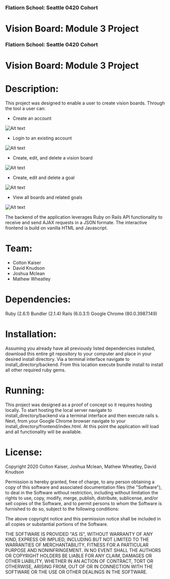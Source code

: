### Flatiorn School: Seattle 0420 Cohort
# Vision Board: Module 3 Project

### Flatiorn School: Seattle 0420 Cohort
# Vision Board: Module 3 Project

# Description: 
This project was designed to enable a user to create vision boards. Through the tool a user can:

* Create an account

![Alt text](https://github.com/mathewpwheatley/module-3-project-vision-board/raw/master/ReadmeImg/Signup.png)

* Login to an existing account

![Alt text](https://github.com/mathewpwheatley/module-3-project-vision-board/raw/master/ReadmeImg/Login.png)

* Create, edit, and delete a vision board

![Alt text](https://github.com/mathewpwheatley/module-3-project-vision-board/raw/master/ReadmeImg/NewBoard.png)

* Create, edit and delete a goal

![Alt text](https://github.com/mathewpwheatley/module-3-project-vision-board/raw/master/ReadmeImg/NewGoal.png)

* View all boards and related goals

![Alt text](https://github.com/mathewpwheatley/module-3-project-vision-board/raw/master/ReadmeImg/BoardWithGoals.png)


The backend of the application leverages Ruby on Rails API functionality to receive and send AJAX requests in a JSON formate. The interactive frontend is build on vanilla HTML and Javascript.

# Team:
* Colton Kaiser
* David Knudson
* Joshua Mclean
* Mathew Wheatley

# Dependencies:
Ruby (2.6.1)
Bundler (2.1.4)
Rails (6.0.3.1)
Google Chrome (80.0.3987.149)

# Installation:
Assuming you already have all previously listed dependencies installed, download this entire git repository to your computer and place in your desired install directory. Via a terminal interface navigate to install_directory/backend. From this location execute bundle install to install all other required ruby gems.

# Running:
This project was designed as a proof of concept so it requires hosting locally. To start hosting the local server navigate to install_directory/backend via a terminal interface and then execute rails s. Next, from your Google Chrome browser navigate to your install_directory/frontend/index.html. At this point the application will load and all functionality will be available.

# License:


Copyright 2020 Colton Kaiser, Joshua Mclean, Mathew Wheatley, David Knudson

Permission is hereby granted, free of charge, to any person obtaining a copy of this software and associated documentation files (the "Software"), to deal in the Software without restriction, including without limitation the rights to use, copy, modify, merge, publish, distribute, sublicense, and/or sell copies of the Software, and to permit persons to whom the Software is furnished to do so, subject to the following conditions:

The above copyright notice and this permission notice shall be included in all copies or substantial portions of the Software.

THE SOFTWARE IS PROVIDED "AS IS", WITHOUT WARRANTY OF ANY KIND, EXPRESS OR IMPLIED, INCLUDING BUT NOT LIMITED TO THE WARRANTIES OF MERCHANTABILITY, FITNESS FOR A PARTICULAR PURPOSE AND NONINFRINGEMENT. IN NO EVENT SHALL THE AUTHORS OR COPYRIGHT HOLDERS BE LIABLE FOR ANY CLAIM, DAMAGES OR OTHER LIABILITY, WHETHER IN AN ACTION OF CONTRACT, TORT OR OTHERWISE, ARISING FROM, OUT OF OR IN CONNECTION WITH THE SOFTWARE OR THE USE OR OTHER DEALINGS IN THE SOFTWARE.
